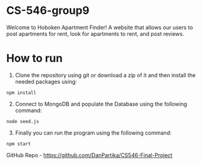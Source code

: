 # CS-546-group9
Welcome to Hoboken Apartment Finder! A website that allows our users to post apartments for rent, look for apartments to rent, and post reviews.

# How to run
1. Clone the repository using git or download a zip of it and then install the needed packages using:
```
npm install
```
2. Connect to MongoDB and populate the Database using the following command:
```
node seed.js
```
3. Finally you can run the program using the following command:
```
npm start
```
GitHub Repo - https://github.com/DanPartika/CS546-Final-Project
